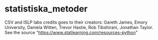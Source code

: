 # statistiska_metoder

CSV and ISLP labs credits goes to their creators: Gareth James, Emory University, Daniela Witten, Trevor Hastie, Rob Tibshirani, Jonathan Taylor. See the source "https://www.statlearning.com/resources-python"